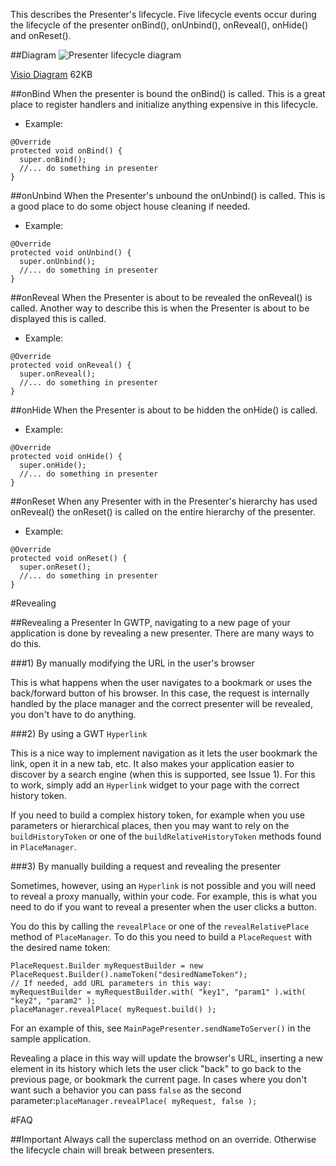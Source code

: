 This describes the Presenter's lifecycle. Five lifecycle events occur during the lifecycle of the presenter onBind(), onUnbind(), onReveal(), onHide() and onReset().

##Diagram
![Presenter lifecycle diagram](http://i.imgur.com/kwjjGuv.png)

[Visio Diagram](https://dl.dropboxusercontent.com/u/49948294/wiki/presenter_lifecycle/Presenter-LifeCycle.vsd) 62KB

##onBind
When the presenter is bound the onBind() is called. This is a great place to register handlers and initialize anything expensive in this lifecycle.

* Example:

```
@Override
protected void onBind() {
  super.onBind();
  //... do something in presenter
}
```

##onUnbind
When the Presenter's unbound the onUnbind() is called. This is a good place to do some object house cleaning if needed.

* Example:

```
@Override
protected void onUnbind() {
  super.onUnbind();
  //... do something in presenter
}
```

##onReveal
When the Presenter is about to be revealed the onReveal() is called. Another way to describe this is when the Presenter is about to be displayed this is called.

* Example:

```
@Override
protected void onReveal() {
  super.onReveal();
  //... do something in presenter
}
```

##onHide
When the Presenter is about to be hidden the onHide() is called.

* Example:

```
@Override
protected void onHide() {
  super.onHide();
  //... do something in presenter
}
```

##onReset
When any Presenter with in the Presenter's hierarchy has used onReveal() the onReset() is called on the entire hierarchy of the presenter.

* Example:

```
@Override
protected void onReset() {
  super.onReset();
  //... do something in presenter
}
```

#Revealing

##Revealing a Presenter
In GWTP, navigating to a new page of your application is done by revealing a new presenter. There are many ways to do this.

###1) By manually modifying the URL in the user's browser

This is what happens when the user navigates to a bookmark or uses the back/forward button of his browser. In this case, the request is internally handled by the place manager and the correct presenter will be revealed, you don't have to do anything.

###2) By using a GWT `Hyperlink`

This is a nice way to implement navigation as it lets the user bookmark the link, open it in a new tab, etc. It also makes your application easier to discover by a search engine (when this is supported, see Issue 1). For this to work, simply add an `Hyperlink` widget to your page with the correct history token.

If you need to build a complex history token, for example when you use parameters or hierarchical places, then you may want to rely on the `buildHistoryToken` or one of the `buildRelativeHistoryToken` methods found in `PlaceManager`.

###3) By manually building a request and revealing the presenter

Sometimes, however, using an `Hyperlink` is not possible and you will need to reveal a proxy manually, within your code. For example, this is what you need to do if you want to reveal a presenter when the user clicks a button.

You do this by calling the `revealPlace` or one of the `revealRelativePlace` method of `PlaceManager`. To do this you need to build a `PlaceRequest` with the desired name token:

```
PlaceRequest.Builder myRequestBuilder = new PlaceRequest.Builder().nameToken("desiredNameToken");
// If needed, add URL parameters in this way:
myRequestBuilder = myRequestBuilder.with( "key1", "param1" ).with( "key2", "param2" );
placeManager.revealPlace( myRequest.build() );
```
For an example of this, see `MainPagePresenter.sendNameToServer()` in the sample application.

Revealing a place in this way will update the browser's URL, inserting a new element in its history which lets the user click "back" to go back to the previous page, or bookmark the current page. In cases where you don't want such a behavior you can pass `false` as the second parameter:`placeManager.revealPlace( myRequest, false );`

#FAQ

##Important
Always call the superclass method on an override. Otherwise the lifecycle chain will break between presenters.

